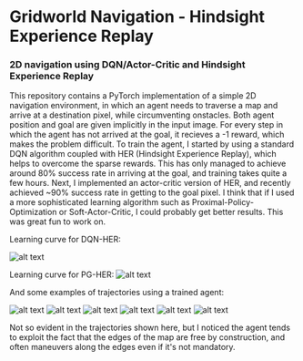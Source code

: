 # Gridworld Navigation - Hindsight Experience Replay
### 2D navigation using DQN/Actor-Critic and Hindsight Experience Replay

This repository contains a PyTorch implementation of a simple 2D navigation environment, in which an agent needs to traverse a map and arrive at a destination pixel, while circumventing onstacles. Both agent position and goal are given implicitly in the input image.
For every step in which the agent has not arrived at the goal, it recieves a -1 reward, which makes the problem difficult. To train the agent, I started by using a standard DQN algorithm coupled with HER (Hindsight Experience Replay), which helps to overcome the sparse rewards. This has only managed to achieve around 80% success rate in arriving at the goal, and training takes quite a few hours. Next, I implemented an actor-critic version of HER, and recently achieved ~90% success rate in getting to the goal pixel. I think that if I used a more sophisticated learning algorithm such as Proximal-Policy-Optimization or Soft-Actor-Critic, I could probably get better results. This was great fun to work on.

Learning curve for DQN-HER:

![alt text](https://user-images.githubusercontent.com/46422351/55673889-a6f6e000-58b6-11e9-980f-b07cac8b8b13.png)



Learning curve for PG-HER:
![alt text](https://user-images.githubusercontent.com/46422351/58496974-9f9bd680-8183-11e9-929e-679b2fb3ef6b.png)



And some examples of trajectories using a trained agent:

![alt text](https://user-images.githubusercontent.com/46422351/55673893-b1b17500-58b6-11e9-9293-364000ef4751.png)
![alt text](https://user-images.githubusercontent.com/46422351/55673896-b8d88300-58b6-11e9-8ced-4fe95394bd9b.png)
![alt text](https://user-images.githubusercontent.com/46422351/55673898-c4c44500-58b6-11e9-8a27-ffadcc98eb73.png)
![alt text](https://user-images.githubusercontent.com/46422351/55673901-d0177080-58b6-11e9-94a6-744ca3c52a85.png)
![alt text](https://user-images.githubusercontent.com/46422351/55673904-d6a5e800-58b6-11e9-8c76-8573d8781633.png)
![alt text](https://user-images.githubusercontent.com/46422351/55673910-e0c7e680-58b6-11e9-9f5d-3cf488c36318.png)


Not so evident in the trajectories shown here, but I noticed the agent tends to exploit the fact that the edges of the map are free by construction, and often maneuvers along the edges even if it's not mandatory.
